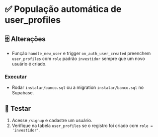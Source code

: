 # ✅ População automática de user_profiles

## 🗄️ Alterações
- Função `handle_new_user` e trigger `on_auth_user_created` preenchem `user_profiles` com `role` padrão `investidor` sempre que um novo usuário é criado.

### Executar
- Rodar `instalar/banco.sql` ou a migration `instalar/banco.sql` no Supabase.

## 🧪 Testar
1. Acesse `/signup` e cadastre um usuário.
2. Verifique na tabela `user_profiles` se o registro foi criado com `role = 'investidor'.`
